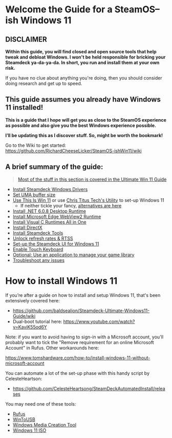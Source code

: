 # Welcome the Guide for a SteamOS–ish Windows 11

## DISCLAIMER

**Within this guide, you will find closed and open source tools that help tweak and debloat Windows. I won't be held responsible for bricking your Steamdeck ya-da-ya-da. In short, you run and install them at your own risk.**

If you have no clue about anything you're doing, then you should consider doing research and get up to speed.

## This guide assumes you already have Windows 11 installed!

**This is a guide that I hope will get you as close to the SteamOS experience as possible and also give you the best Windows experience possible.**

**I’ll be updating this as I discover stuff. So, might be worth the bookmark!**

Go to the Wiki to get started: https://github.com/RichardCheeseLicker/SteamOS-ishWin11/wiki

## A brief summary of the guide:

> [Most of the stuff in this section is covered in the Ultimate Win 11 Guide](https://github.com/baldsealion/Steamdeck-Ultimate-Windows11-Guide/wiki/1.0-Getting-Started)

* [Install Steamdeck Windows Drivers](https://help.steampowered.com/en/faqs/view/6121-ECCD-D643-BAA8)
* [Set UMA buffer size](https://github.com/baldsealion/Steamdeck-Ultimate-Windows11-Guide/wiki/1.1-Set-UMA-Buffer-Size)
* [Use This Is Win 11](https://github.com/builtbybel/ThisIsWin11) or use [Chris Titus Tech's Utility](https://github.com/ChrisTitusTech/winutil) to set-up Windows 11
  * If neither tickle your fancy, [alternatives are here](https://github.com/RichardCheeseLicker/SteamOS-ishWin11/wiki/1.1:-The-Boring-Stuff:-Drivers-and-Essentials#thisiswin11-alternatives)
* [Install .NET 6.0.8 Desktop Runtime](https://dotnet.microsoft.com/download/dotnet/6.0#runtime-desktop-6.0.8)
* [Install Microsoft Edge WebView2 Runtime](https://go.microsoft.com/fwlink/p/?LinkId=2124703)
* [Install Visual C Runtimes All in One](https://www.techpowerup.com/download/visual-c-redistributable-runtime-package-all-in-one/)
* [Install DirectX](https://www.microsoft.com/en-gb/download/details.aspx?id=35)
* [Install Steamdeck Tools](https://github.com/ayufan/steam-deck-tools)
* [Unlock refresh rates & RTSS](https://github.com/baldsealion/Steamdeck-Ultimate-Windows11-Guide/wiki/1.5-Unlocking-Refresh-Rate-&-RTSS)
* [Set-up the Steamdeck UI for Windows 11](https://github.com/RichardCheeseLicker/SteamOS-ishWin11/wiki/1.3:-It’s-Gametime!-Turn-Windows-into-SteamOS–ish#get-the-steamdeck-ui-on-windows)
* [Enable Touch Keyboard](https://github.com/RichardCheeseLicker/SteamOS-ishWin11/wiki/1.3:-It’s-Gametime!-Turn-Windows-into-SteamOS–ish#enable-touch-keyboard)
* [Optional: Use an application to manage your game library](https://github.com/RichardCheeseLicker/SteamOS-ishWin11/wiki/1.3:-It’s-Gametime!-Turn-Windows-into-SteamOS–ish#game-library-managers)
* [Troubleshoot any issues](https://github.com/RichardCheeseLicker/SteamOS-ishWin11/wiki/1.5-Troubleshooting)


# How to install Windows 11

If you’re after a guide on how to install and setup Windows 11, that's been extensively covered here:
 
* https://github.com/baldsealion/Steamdeck-Ultimate-Windows11-Guide/wiki
* Dual-boot tutorial here: https://www.youtube.com/watch?v=KaviK55od6Y

Note: if you want to avoid having to sign-in with a Microsoft account, you'll probably want to tick the "Remove requirement for an online Microsoft Account" in Rufus. Other workarounds here:

https://www.tomshardware.com/how-to/install-windows-11-without-microsoft-account

You can automate a lot of the set-up phase with this handy script by CelesteHeartson:

* https://github.com/CelesteHeartsong/SteamDeckAutomatedInstall/releases

You may need one of these tools:

 * [Rufus](https://rufus.ie/en/)
 * [WinToUSB](https://www.easyuefi.com/wintousb/)
 * [Windows Media Creation Tool](https://support.microsoft.com/en-us/windows/create-installation-media-for-windows-99a58364-8c02-206f-aa6f-40c3b507420d)
 * [Windows 11 ISO](https://www.google.com/search?q=windows+iso)






